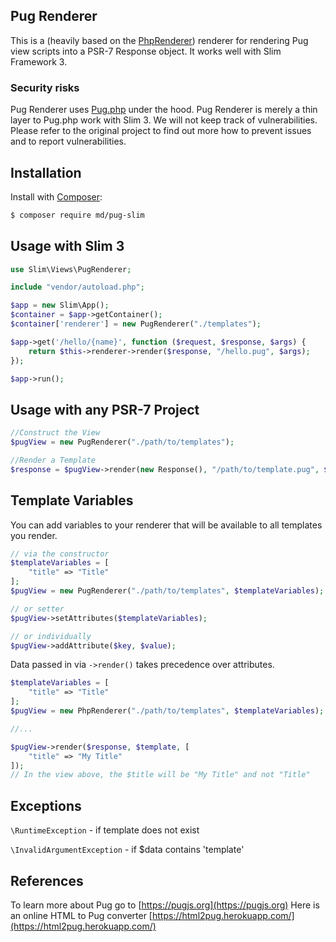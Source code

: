 ## Pug Renderer

This is a (heavily based on the [PhpRenderer](https://github.com/slimphp/PHP-View/blob/master/src/PhpRenderer.php)) renderer for rendering Pug view scripts into a PSR-7 Response object. It works well with Slim Framework 3.

### Security risks

Pug Renderer uses [Pug.php](https://github.com/pug-php/pug) under the hood. Pug Renderer is merely a thin layer to Pug.php work with Slim 3. We will not keep track of vulnerabilities. Please refer to the original project to find out more how to prevent issues and to report vulnerabilities.

## Installation

Install with [Composer](http://getcomposer.org):

```bash
$ composer require md/pug-slim
```

## Usage with Slim 3

```php
use Slim\Views\PugRenderer;

include "vendor/autoload.php";

$app = new Slim\App();
$container = $app->getContainer();
$container['renderer'] = new PugRenderer("./templates");

$app->get('/hello/{name}', function ($request, $response, $args) {
    return $this->renderer->render($response, "/hello.pug", $args);
});

$app->run();
```

## Usage with any PSR-7 Project
```php
//Construct the View
$pugView = new PugRenderer("./path/to/templates");

//Render a Template
$response = $pugView->render(new Response(), "/path/to/template.pug", $yourData);
```

## Template Variables

You can add variables to your renderer that will be available to all templates you render.

```php
// via the constructor
$templateVariables = [
    "title" => "Title"
];
$pugView = new PugRenderer("./path/to/templates", $templateVariables);

// or setter
$pugView->setAttributes($templateVariables);

// or individually
$pugView->addAttribute($key, $value);
```

Data passed in via `->render()` takes precedence over attributes.
```php
$templateVariables = [
    "title" => "Title"
];
$pugView = new PhpRenderer("./path/to/templates", $templateVariables);

//...

$pugView->render($response, $template, [
    "title" => "My Title"
]);
// In the view above, the $title will be "My Title" and not "Title"
```

## Exceptions
`\RuntimeException` - if template does not exist

`\InvalidArgumentException` - if $data contains 'template'

## References

To learn more about Pug go to [https://pugjs.org](https://pugjs.org)
Here is an online HTML to Pug converter [https://html2pug.herokuapp.com/](https://html2pug.herokuapp.com/)
